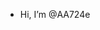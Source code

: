 -  Hi, I’m @AA724e


<!---
AA724e/AA724e is a ✨ special ✨ repository because its `README.md` (this file) appears on your GitHub profile.
You can click the Preview link to take a look at your changes.
--->
